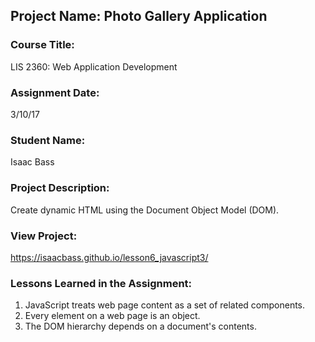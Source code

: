 ## Project Name:  Photo Gallery Application

### Course Title:
LIS 2360:  Web Application Development

### Assignment Date:  
3/10/17

### Student Name:  
Isaac Bass

### Project Description:
Create dynamic HTML using the Document Object Model (DOM).

### View Project:
https://isaacbass.github.io/lesson6_javascript3/

### Lessons Learned in the Assignment:
1. JavaScript treats web page content as a set of related components.
2. Every element on a web page is an object.
3. The DOM hierarchy depends on a document's contents.
